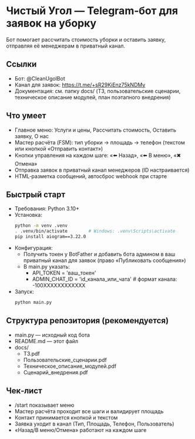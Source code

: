 # Чистый Угол — Telegram‑бот для заявок на уборку

Бот помогает рассчитать стоимость уборки и оставить заявку, отправляя её менеджерам в приватный канал.

## Ссылки
- Бот: @CleanUgolBot
- Канал для заявок: https://t.me/+sR29KiEnz75kNDMy
- Документация: см. папку docs/ (ТЗ, пользовательские сценарии, техническое описание модулей, план поэтапного внедрения)

## Что умеет
- Главное меню: Услуги и цены, Рассчитать стоимость, Оставить заявку, О нас
- Мастер расчёта (FSM): тип уборки → площадь → телефон (текстом или кнопкой «Отправить контакт»)
- Кнопки управления на каждом шаге: «⬅️ Назад», «⬅️ В меню», «✖ Отмена»
- Отправка заявок в приватный канал менеджеров (ID настраивается)
- HTML‑разметка сообщений, автосброс webhook при старте

## Быстрый старт
- Требования: Python 3.10+
- Установка:
  ```bash
  python -m venv .venv
  . .venv/bin/activate        # Windows: .venv\Scripts\activate
  pip install aiogram==3.22.0
  ```
- Конфигурация:
  - Получить токен у BotFather и добавить бота админом в ваш приватный канал для заявок (право «Публиковать сообщения»)
  - В main.py указать:
    - API_TOKEN = 'ваш_токен'
    - ADMIN_CHAT_ID = 'id_канала_или_чата'  # формат канала: -100XXXXXXXXXXXX
- Запуск:
  ```bash
  python main.py
  ```

## Структура репозитория (рекомендуется)
- main.py — исходный код бота
- README.md — этот файл
- docs/
  - ТЗ.pdf
  - Пользовательские_сценарии.pdf
  - Техническое_описание_модулей.pdf
  - Сценарий_внедрения.pdf

## Чек‑лист
- /start показывает меню
- Мастер расчёта проходит все шаги и валидирует площадь
- Контакт принимается кнопкой и текстом
- Заявка уходит в канал (Тип, Площадь, Телефон, Пользователь)
- «Назад/В меню/Отмена» работают на каждом шаге
